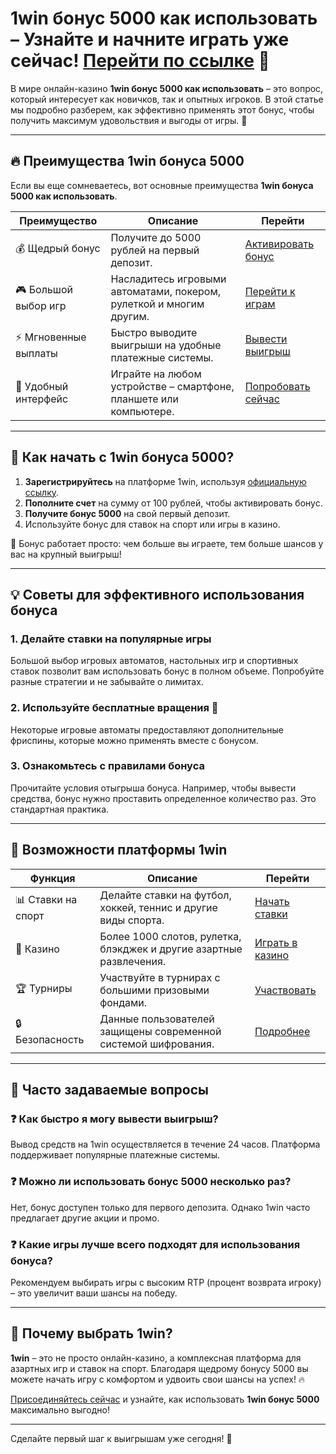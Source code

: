 # 1win бонус 5000 как использовать – Узнайте и начните играть уже сейчас! [Перейти по ссылке](https://brandplay.link/6F5VqbyZ) 🎰

В мире онлайн-казино **1win бонус 5000 как использовать** – это вопрос, который интересует как новичков, так и опытных игроков. В этой статье мы подробно разберем, как эффективно применять этот бонус, чтобы получить максимум удовольствия и выгоды от игры. 💸


---

## 🔥 Преимущества 1win бонуса 5000

Если вы еще сомневаетесь, вот основные преимущества **1win бонуса 5000 как использовать**. 

| Преимущество            | Описание                                                                                          | Перейти                                                          |
|-------------------------|--------------------------------------------------------------------------------------------------|------------------------------------------------------------------|
| 💰 Щедрый бонус         | Получите до 5000 рублей на первый депозит.                                                       | [Активировать бонус](https://brandplay.link/6F5VqbyZ)           |
| 🎮 Большой выбор игр    | Насладитесь игровыми автоматами, покером, рулеткой и многим другим.                               | [Перейти к играм](https://brandplay.link/6F5VqbyZ)              |
| ⚡ Мгновенные выплаты   | Быстро выводите выигрыши на удобные платежные системы.                                           | [Вывести выигрыш](https://brandplay.link/6F5VqbyZ)              |
| 📱 Удобный интерфейс    | Играйте на любом устройстве – смартфоне, планшете или компьютере.                                | [Попробовать сейчас](https://brandplay.link/6F5VqbyZ)           |

---

## 🎯 Как начать с 1win бонуса 5000?

1. **Зарегистрируйтесь** на платформе 1win, используя [официальную ссылку](https://brandplay.link/6F5VqbyZ).
2. **Пополните счет** на сумму от 100 рублей, чтобы активировать бонус.
3. **Получите бонус 5000** на свой первый депозит.
4. Используйте бонус для ставок на спорт или игры в казино.

🎁 Бонус работает просто: чем больше вы играете, тем больше шансов у вас на крупный выигрыш!

---

## 💡 Советы для эффективного использования бонуса

### 1. Делайте ставки на популярные игры
Большой выбор игровых автоматов, настольных игр и спортивных ставок позволит вам использовать бонус в полном объеме. Попробуйте разные стратегии и не забывайте о лимитах.

### 2. Используйте бесплатные вращения 🎰
Некоторые игровые автоматы предоставляют дополнительные фриспины, которые можно применять вместе с бонусом.

### 3. Ознакомьтесь с правилами бонуса
Прочитайте условия отыгрыша бонуса. Например, чтобы вывести средства, бонус нужно проставить определенное количество раз. Это стандартная практика.

---

## 🚀 Возможности платформы 1win

| Функция                | Описание                                                                                    | Перейти                                                    |
|-----------------------|--------------------------------------------------------------------------------------------|------------------------------------------------------------|
| 📊 Ставки на спорт    | Делайте ставки на футбол, хоккей, теннис и другие виды спорта.                              | [Начать ставки](https://brandplay.link/6F5VqbyZ)           |
| 🎲 Казино            | Более 1000 слотов, рулетка, блэкджек и другие азартные развлечения.                         | [Играть в казино](https://brandplay.link/6F5VqbyZ)         |
| 🏆 Турниры           | Участвуйте в турнирах с большими призовыми фондами.                                         | [Участвовать](https://brandplay.link/6F5VqbyZ)             |
| 🔒 Безопасность       | Данные пользователей защищены современной системой шифрования.                             | [Подробнее](https://brandplay.link/6F5VqbyZ)               |

---

## 🌟 Часто задаваемые вопросы

### ❓ Как быстро я могу вывести выигрыш?
Вывод средств на 1win осуществляется в течение 24 часов. Платформа поддерживает популярные платежные системы.

### ❓ Можно ли использовать бонус 5000 несколько раз?
Нет, бонус доступен только для первого депозита. Однако 1win часто предлагает другие акции и промо.

### ❓ Какие игры лучше всего подходят для использования бонуса?
Рекомендуем выбирать игры с высоким RTP (процент возврата игроку) – это увеличит ваши шансы на победу.

---

## 🏅 Почему выбрать 1win?

**1win** – это не просто онлайн-казино, а комплексная платформа для азартных игр и ставок на спорт. Благодаря щедрому бонусу 5000 вы можете начать игру с комфортом и удвоить свои шансы на успех! 🔥

[Присоединяйтесь сейчас](https://brandplay.link/6F5VqbyZ) и узнайте, как использовать **1win бонус 5000** максимально выгодно!

---

Сделайте первый шаг к выигрышам уже сегодня! 🎉
